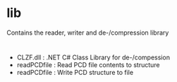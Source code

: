 # lib
Contains the reader, writer and de-/compression library
#
- CLZF.dll		:	.NET C# Class Library for de-/compession
- readPCDfile	:	Read  PCD file contents to structure
- readPCDfile	:	Write PCD structure to file
#
